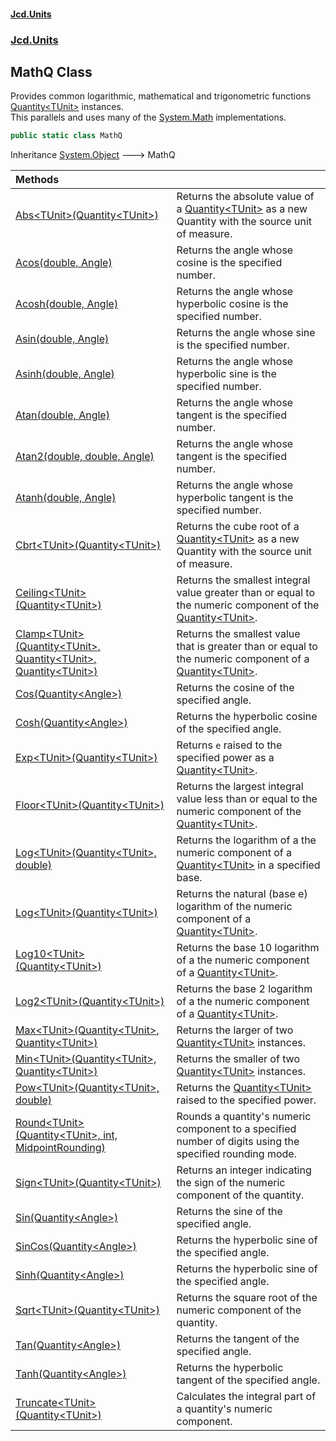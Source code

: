 #### [Jcd.Units](index.md 'index')
### [Jcd.Units](Jcd.Units.md 'Jcd.Units')

## MathQ Class

Provides common logarithmic, mathematical and trigonometric functions [Quantity&lt;TUnit&gt;](Quantity_TUnit_.md 'Jcd.Units.Quantity<TUnit>') instances.  
This parallels and uses many of the [System.Math](https://docs.microsoft.com/en-us/dotnet/api/System.Math 'System.Math') implementations.

```csharp
public static class MathQ
```

Inheritance [System.Object](https://docs.microsoft.com/en-us/dotnet/api/System.Object 'System.Object') &#129106; MathQ

| Methods | |
| :--- | :--- |
| [Abs&lt;TUnit&gt;(Quantity&lt;TUnit&gt;)](MathQ.Abs.Ioe/gYnRQeqNKe8XbgtKpQ.md 'Jcd.Units.MathQ.Abs<TUnit>(Jcd.Units.Quantity<TUnit>)') | Returns the absolute value of a [Quantity&lt;TUnit&gt;](Quantity_TUnit_.md 'Jcd.Units.Quantity<TUnit>') as a new Quantity with the source unit of measure. |
| [Acos(double, Angle)](MathQ.Acos.el+/XsxlOBQmoC+ITwqTsA.md 'Jcd.Units.MathQ.Acos(double, Jcd.Units.UnitTypes.Angle)') | Returns the angle whose cosine is the specified number. |
| [Acosh(double, Angle)](MathQ.Acosh.ZugsbuQ7+f9zzFsxbkQVIQ.md 'Jcd.Units.MathQ.Acosh(double, Jcd.Units.UnitTypes.Angle)') | Returns the angle whose hyperbolic cosine is the specified number. |
| [Asin(double, Angle)](MathQ.Asin.G8qgS5oFBJa9e3arBlcpag.md 'Jcd.Units.MathQ.Asin(double, Jcd.Units.UnitTypes.Angle)') | Returns the angle whose sine is the specified number. |
| [Asinh(double, Angle)](MathQ.Asinh.aNrFAOinadba5eZ2Jb09QQ.md 'Jcd.Units.MathQ.Asinh(double, Jcd.Units.UnitTypes.Angle)') | Returns the angle whose hyperbolic sine is the specified number. |
| [Atan(double, Angle)](MathQ.Atan.UvvVPWRPqxaTS6VVuu9Xpg.md 'Jcd.Units.MathQ.Atan(double, Jcd.Units.UnitTypes.Angle)') | Returns the angle whose tangent is the specified number. |
| [Atan2(double, double, Angle)](MathQ.Atan2.k0eAk18QBmbhndvd50uDyg.md 'Jcd.Units.MathQ.Atan2(double, double, Jcd.Units.UnitTypes.Angle)') | Returns the angle whose tangent is the specified number. |
| [Atanh(double, Angle)](MathQ.Atanh.TTQuT1FpWX5Eow3qm2Lh8A.md 'Jcd.Units.MathQ.Atanh(double, Jcd.Units.UnitTypes.Angle)') | Returns the angle whose hyperbolic tangent is the specified number. |
| [Cbrt&lt;TUnit&gt;(Quantity&lt;TUnit&gt;)](MathQ.Cbrt.JZMTWrMVIFktuvgNzLPKsg.md 'Jcd.Units.MathQ.Cbrt<TUnit>(Jcd.Units.Quantity<TUnit>)') | Returns the cube root of a [Quantity&lt;TUnit&gt;](Quantity_TUnit_.md 'Jcd.Units.Quantity<TUnit>') as a new Quantity with the source unit of measure. |
| [Ceiling&lt;TUnit&gt;(Quantity&lt;TUnit&gt;)](MathQ.Ceiling.wn0F2u1AKJ8xjTY+ApJFjQ.md 'Jcd.Units.MathQ.Ceiling<TUnit>(Jcd.Units.Quantity<TUnit>)') | Returns the smallest integral value greater than or equal to the numeric component of the [Quantity&lt;TUnit&gt;](Quantity_TUnit_.md 'Jcd.Units.Quantity<TUnit>'). |
| [Clamp&lt;TUnit&gt;(Quantity&lt;TUnit&gt;, Quantity&lt;TUnit&gt;, Quantity&lt;TUnit&gt;)](MathQ.Clamp.dbd2fWny/h9dwA6t3r1JQw.md 'Jcd.Units.MathQ.Clamp<TUnit>(Jcd.Units.Quantity<TUnit>, Jcd.Units.Quantity<TUnit>, Jcd.Units.Quantity<TUnit>)') | Returns the smallest value that is greater than or equal to the numeric component of a [Quantity&lt;TUnit&gt;](Quantity_TUnit_.md 'Jcd.Units.Quantity<TUnit>'). |
| [Cos(Quantity&lt;Angle&gt;)](MathQ.Cos.Mg7fZdKUOEgVmQlJ4MqP6A.md 'Jcd.Units.MathQ.Cos(Jcd.Units.Quantity<Jcd.Units.UnitTypes.Angle>)') | Returns the cosine of the specified angle. |
| [Cosh(Quantity&lt;Angle&gt;)](MathQ.Cosh.uRCL6J2d9cTy1aIFCDl1+w.md 'Jcd.Units.MathQ.Cosh(Jcd.Units.Quantity<Jcd.Units.UnitTypes.Angle>)') | Returns the hyperbolic cosine of the specified angle. |
| [Exp&lt;TUnit&gt;(Quantity&lt;TUnit&gt;)](MathQ.Exp.L4tTY02lOlz7oC4VUTT9Sw.md 'Jcd.Units.MathQ.Exp<TUnit>(Jcd.Units.Quantity<TUnit>)') | Returns `e` raised to the specified power as a [Quantity&lt;TUnit&gt;](Quantity_TUnit_.md 'Jcd.Units.Quantity<TUnit>'). |
| [Floor&lt;TUnit&gt;(Quantity&lt;TUnit&gt;)](MathQ.Floor.4jGWZASzpugIcEtRIOIKjg.md 'Jcd.Units.MathQ.Floor<TUnit>(Jcd.Units.Quantity<TUnit>)') | Returns the largest integral value less than or equal to the numeric component of the [Quantity&lt;TUnit&gt;](Quantity_TUnit_.md 'Jcd.Units.Quantity<TUnit>'). |
| [Log&lt;TUnit&gt;(Quantity&lt;TUnit&gt;, double)](MathQ.Log.uqhpB2qC0oAE//BVIurU0Q.md 'Jcd.Units.MathQ.Log<TUnit>(Jcd.Units.Quantity<TUnit>, double)') | Returns the logarithm of a the numeric component of a [Quantity&lt;TUnit&gt;](Quantity_TUnit_.md 'Jcd.Units.Quantity<TUnit>') in a specified base. |
| [Log&lt;TUnit&gt;(Quantity&lt;TUnit&gt;)](MathQ.Log.YY0o2bZ2DSXbWMNpew0X9g.md 'Jcd.Units.MathQ.Log<TUnit>(Jcd.Units.Quantity<TUnit>)') | Returns the natural (base e) logarithm of the numeric component of a [Quantity&lt;TUnit&gt;](Quantity_TUnit_.md 'Jcd.Units.Quantity<TUnit>'). |
| [Log10&lt;TUnit&gt;(Quantity&lt;TUnit&gt;)](MathQ.Log10.3edTvSViuZAumDE+vhcKTw.md 'Jcd.Units.MathQ.Log10<TUnit>(Jcd.Units.Quantity<TUnit>)') | Returns the base 10 logarithm of a the numeric component of a [Quantity&lt;TUnit&gt;](Quantity_TUnit_.md 'Jcd.Units.Quantity<TUnit>'). |
| [Log2&lt;TUnit&gt;(Quantity&lt;TUnit&gt;)](MathQ.Log2.IygCAVB3VHnl4Y86XHq6aA.md 'Jcd.Units.MathQ.Log2<TUnit>(Jcd.Units.Quantity<TUnit>)') | Returns the base 2 logarithm of a the numeric component of a [Quantity&lt;TUnit&gt;](Quantity_TUnit_.md 'Jcd.Units.Quantity<TUnit>'). |
| [Max&lt;TUnit&gt;(Quantity&lt;TUnit&gt;, Quantity&lt;TUnit&gt;)](MathQ.Max.8z2ZGfIReoUfoezT6JXi1A.md 'Jcd.Units.MathQ.Max<TUnit>(Jcd.Units.Quantity<TUnit>, Jcd.Units.Quantity<TUnit>)') | Returns the larger of two [Quantity&lt;TUnit&gt;](Quantity_TUnit_.md 'Jcd.Units.Quantity<TUnit>') instances. |
| [Min&lt;TUnit&gt;(Quantity&lt;TUnit&gt;, Quantity&lt;TUnit&gt;)](MathQ.Min.ec/+L9D1XokRGUNSree8Qw.md 'Jcd.Units.MathQ.Min<TUnit>(Jcd.Units.Quantity<TUnit>, Jcd.Units.Quantity<TUnit>)') | Returns the smaller of two [Quantity&lt;TUnit&gt;](Quantity_TUnit_.md 'Jcd.Units.Quantity<TUnit>') instances. |
| [Pow&lt;TUnit&gt;(Quantity&lt;TUnit&gt;, double)](MathQ.Pow.hcoeYokIqZIPXFJOLkT24Q.md 'Jcd.Units.MathQ.Pow<TUnit>(Jcd.Units.Quantity<TUnit>, double)') | Returns the [Quantity&lt;TUnit&gt;](Quantity_TUnit_.md 'Jcd.Units.Quantity<TUnit>') raised to the specified power. |
| [Round&lt;TUnit&gt;(Quantity&lt;TUnit&gt;, int, MidpointRounding)](MathQ.Round.IopzLA/KBp5OtAg2cUzdnA.md 'Jcd.Units.MathQ.Round<TUnit>(Jcd.Units.Quantity<TUnit>, int, MidpointRounding)') | Rounds a quantity's numeric component to a specified number of digits using the specified rounding mode. |
| [Sign&lt;TUnit&gt;(Quantity&lt;TUnit&gt;)](MathQ.Sign.gi9qg24b9Dvhot5NeIy/7w.md 'Jcd.Units.MathQ.Sign<TUnit>(Jcd.Units.Quantity<TUnit>)') | Returns an integer indicating the sign of the numeric component of the quantity. |
| [Sin(Quantity&lt;Angle&gt;)](MathQ.Sin.Gt0qmmDkwTajGcPJPUEhzg.md 'Jcd.Units.MathQ.Sin(Jcd.Units.Quantity<Jcd.Units.UnitTypes.Angle>)') | Returns the sine of the specified angle. |
| [SinCos(Quantity&lt;Angle&gt;)](MathQ.SinCos.uykM9rtXMxaxseD9ZRxrCA.md 'Jcd.Units.MathQ.SinCos(Jcd.Units.Quantity<Jcd.Units.UnitTypes.Angle>)') | Returns the hyperbolic sine of the specified angle. |
| [Sinh(Quantity&lt;Angle&gt;)](MathQ.Sinh.UormcpMe8Ya03e7xp5GiDg.md 'Jcd.Units.MathQ.Sinh(Jcd.Units.Quantity<Jcd.Units.UnitTypes.Angle>)') | Returns the hyperbolic sine of the specified angle. |
| [Sqrt&lt;TUnit&gt;(Quantity&lt;TUnit&gt;)](MathQ.Sqrt.3R7Q9V1KjUwTn3Si3gk/HQ.md 'Jcd.Units.MathQ.Sqrt<TUnit>(Jcd.Units.Quantity<TUnit>)') | Returns the square root of the numeric component of the quantity. |
| [Tan(Quantity&lt;Angle&gt;)](MathQ.Tan.7awrfo/EuohtCGZA4ODySA.md 'Jcd.Units.MathQ.Tan(Jcd.Units.Quantity<Jcd.Units.UnitTypes.Angle>)') | Returns the tangent of the specified angle. |
| [Tanh(Quantity&lt;Angle&gt;)](MathQ.Tanh.Z6yTqrrP8GQvVrKdSQGDLQ.md 'Jcd.Units.MathQ.Tanh(Jcd.Units.Quantity<Jcd.Units.UnitTypes.Angle>)') | Returns the hyperbolic tangent of the specified angle. |
| [Truncate&lt;TUnit&gt;(Quantity&lt;TUnit&gt;)](MathQ.Truncate.QYJjWw3TPMeOYO4h1Gavfw.md 'Jcd.Units.MathQ.Truncate<TUnit>(Jcd.Units.Quantity<TUnit>)') | Calculates the integral part of a quantity's numeric component. |
